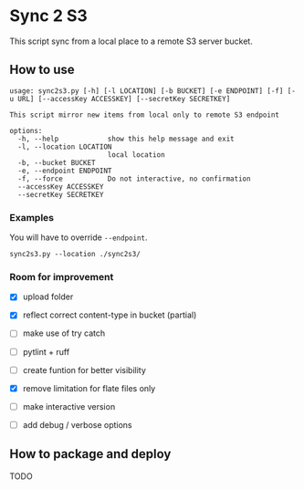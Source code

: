 # Sync 2 S3

This script sync from a local place to a remote S3 server bucket.


## How to use
```
usage: sync2s3.py [-h] [-l LOCATION] [-b BUCKET] [-e ENDPOINT] [-f] [-u URL] [--accessKey ACCESSKEY] [--secretKey SECRETKEY]

This script mirror new items from local only to remote S3 endpoint

options:
  -h, --help            show this help message and exit
  -l, --location LOCATION
                        local location
  -b, --bucket BUCKET
  -e, --endpoint ENDPOINT
  -f, --force           Do not interactive, no confirmation
  --accessKey ACCESSKEY
  --secretKey SECRETKEY
```

### Examples
You will have to override `--endpoint`.

`sync2s3.py --location ./sync2s3/`

### Room for improvement
- [X] upload folder
- [x] reflect correct content-type in bucket (partial)
- [ ] make use of try catch
- [ ] pytlint + ruff 
- [ ] create funtion for better visibility
- [x] remove limitation for flate files only
- [ ] make interactive version
- [ ] add debug / verbose options


## How to package and deploy
TODO

